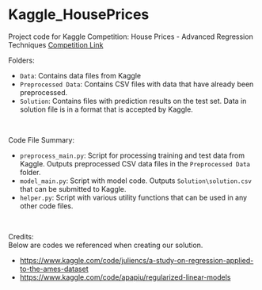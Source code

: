 # Kaggle_HousePrices
Project code for Kaggle Competition: House Prices - Advanced Regression Techniques [Competition Link](https://www.kaggle.com/competitions/house-prices-advanced-regression-techniques)


Folders:
* ```Data```: Contains data files from Kaggle
* ```Preprocessed Data```: Contains CSV files with data that have already been preprocessed.
* ```Solution```: Contains files with prediction results on the test set. Data in solution file is in a format that is accepted by Kaggle.
<br>

Code File Summary:
* ```preprocess_main.py```: Script for processing training and test data from Kaggle. Outputs preprocessed CSV data files in the ```Preprocessed Data``` folder.
* ```model_main.py```: Script with model code. Outputs ```Solution\solution.csv``` that can be submitted to Kaggle.
* ```helper.py```: Script with various utility functions that can be used in any other code files.
<br>

Credits: <br>
Below are codes we referenced when creating our solution.
* <https://www.kaggle.com/code/juliencs/a-study-on-regression-applied-to-the-ames-dataset>
* <https://www.kaggle.com/code/apapiu/regularized-linear-models>
